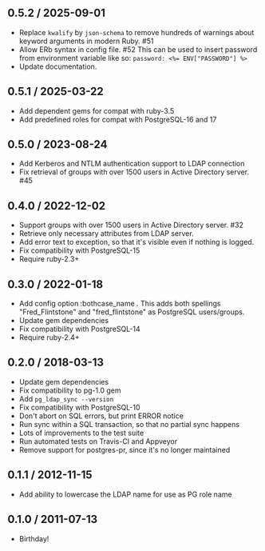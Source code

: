 ## 0.5.2 / 2025-09-01

* Replace `kwalify` by `json-schema` to remove hundreds of warnings about keyword arguments in modern Ruby. #51
* Allow ERb syntax in config file. #52
  This can be used to insert password from environment variable like so: `password: <%= ENV["PASSWORD"] %>`
* Update documentation.


## 0.5.1 / 2025-03-22

* Add dependent gems for compat with ruby-3.5
* Add predefined roles for compat with PostgreSQL-16 and 17


## 0.5.0 / 2023-08-24

* Add Kerberos and NTLM authentication support to LDAP connection
* Fix retrieval of groups with over 1500 users in Active Directory server. #45


## 0.4.0 / 2022-12-02

* Support groups with over 1500 users in Active Directory server. #32
* Retrieve only necessary attributes from LDAP server.
* Add error text to exception, so that it's visible even if nothing is logged.
* Fix compatibility with PostgreSQL-15
* Require ruby-2.3+


## 0.3.0 / 2022-01-18

* Add config option :bothcase_name .
  This adds both spellings "Fred_Flintstone" and "fred_flintstone" as PostgreSQL users/groups.
* Update gem dependencies
* Fix compatibility with PostgreSQL-14
* Require ruby-2.4+


## 0.2.0 / 2018-03-13

* Update gem dependencies
* Fix compatibility to pg-1.0 gem
* Add `pg_ldap_sync --version`
* Fix compatibility with PostgreSQL-10
* Don't abort on SQL errors, but print ERROR notice
* Run sync within a SQL transaction, so that no partial sync happens
* Lots of improvements to the test suite
* Run automated tests on Travis-CI and Appveyor
* Remove support for postgres-pr, since it's no longer maintained


## 0.1.1 / 2012-11-15

* Add ability to lowercase the LDAP name for use as PG role name


## 0.1.0 / 2011-07-13

* Birthday!

